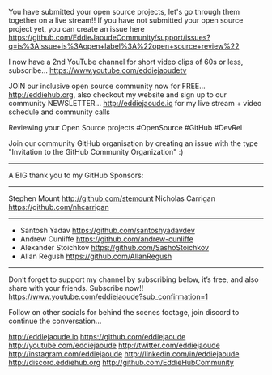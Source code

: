 You have submitted your open source projects, let's go through them together on a live stream!! If you have not submitted your open source project yet, you can create an issue here https://github.com/EddieJaoudeCommunity/support/issues?q=is%3Aissue+is%3Aopen+label%3A%22open+source+review%22 

I now have a 2nd YouTube channel for short video clips of 60s or less, subscribe... 
https://www.youtube.com/eddiejaoudetv

JOIN our inclusive open source community now for FREE... http://eddiehub.org, also checkout my website and sign up to our community NEWSLETTER... http://eddiejaoude.io for my live stream + video schedule and community calls

Reviewing your Open Source projects #OpenSource #GitHub #DevRel

Join our community GitHub organisation by creating an issue with the type "Invitation to the GitHub Community Organization" :)

---------------------------------------------------------------------------------------------------

A BIG thank you to my GitHub Sponsors:
***
Stephen Mount http://github.com/stemount
Nicholas Carrigan https://github.com/nhcarrigan
***

- Santosh Yadav https://github.com/santoshyadavdev
- Andrew Cunliffe https://github.com/andrew-cunliffe
- Alexander Stoichkov https://github.com/SashoStoichkov
- Allan Regush https://github.com/AllanRegush

---------------------------------------------------------------------------------------------------

Don’t forget to support my channel by subscribing below, it’s free, and also share with your friends. Subscribe now!!
https://www.youtube.com/eddiejaoude?sub_confirmation=1

Follow on other socials for behind the scenes footage, join discord to continue the conversation...

http://eddiejaoude.io 
https://github.com/eddiejaoude
http://youtube.com/eddiejaoude
http://twitter.com/eddiejaoude
http://instagram.com/eddiejaoude
http://linkedin.com/in/eddiejaoude
http://discord.eddiehub.org
http://github.com/EddieHubCommunity

